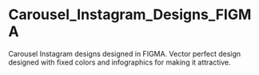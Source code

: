 # Carousel_Instagram_Designs_FIGMA
Carousel Instagram designs designed in FIGMA. Vector perfect design designed with fixed colors and infographics for making it attractive.
